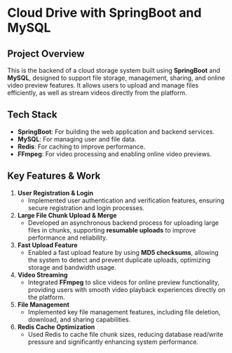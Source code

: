 # Cloud Drive with SpringBoot and MySQL

## Project Overview

This is the backend of a cloud storage system built using **SpringBoot** and **MySQL**, designed to support file storage, management, sharing, and online video preview features. It allows users to upload and manage files efficiently, as well as stream videos directly from the platform.

## Tech Stack

- **SpringBoot**: For building the web application and backend services.
- **MySQL**: For managing user and file data.
- **Redis**: For caching to improve performance.
- **FFmpeg**: For video processing and enabling online video previews.

## Key Features & Work

1. **User Registration & Login**
   - Implemented user authentication and verification features, ensuring secure registration and login processes.
2. **Large File Chunk Upload & Merge**
   - Developed an asynchronous backend process for uploading large files in chunks, supporting **resumable uploads** to improve performance and reliability.
3. **Fast Upload Feature**
   - Enabled a fast upload feature by using **MD5 checksums**, allowing the system to detect and prevent duplicate uploads, optimizing storage and bandwidth usage.
4. **Video Streaming**
   - Integrated **FFmpeg** to slice videos for online preview functionality, providing users with smooth video playback experiences directly on the platform.
5. **File Management**
   - Implemented key file management features, including file deletion, download, and sharing capabilities.
6. **Redis Cache Optimization**
   - Used Redis to cache file chunk sizes, reducing database read/write pressure and significantly enhancing system performance.
